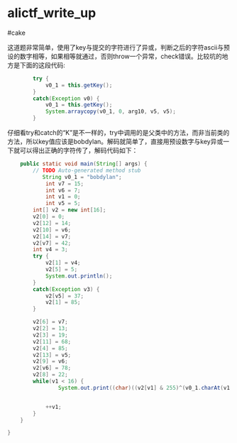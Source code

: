# alictf_write_up


#cake

这道题非常简单，使用了key与提交的字符进行了异或，判断之后的字符ascii与预设的数字相等，如果相等就通过，否则throw一个异常，check错误。比较坑的地方是下面的这段代码:

```java
        try {
            v0_1 = this.getKey();
        }
        catch(Exception v0) {
            v0_1 = this.getKey();
            System.arraycopy(v0_1, 0, arg10, v5, v5);
        }
```

仔细看try和catch的“K”是不一样的，try中调用的是父类中的方法，而非当前类的方法，所以key值应该是bobdylan。解码就简单了，直接用预设数字与key异或一下就可以得出正确的字符传了，解码代码如下：

```java
	public static void main(String[] args) {
		// TODO Auto-generated method stub
	       String v0_1 = "bobdylan";
	        int v7 = 15;
	        int v6 = 7;
	        int v1 = 0;
	        int v5 = 5;
        int[] v2 = new int[16];
        v2[0] = 0;
        v2[12] = 14;
        v2[10] = v6;
        v2[14] = v7;
        v2[v7] = 42;
        int v4 = 3;
        try {
            v2[1] = v4;
            v2[5] = 5;
            System.out.println();
        }
        catch(Exception v3) {
            v2[v5] = 37;
            v2[1] = 85;
        }

        v2[6] = v7;
        v2[2] = 13;
        v2[3] = 19;
        v2[11] = 68;
        v2[4] = 85;
        v2[13] = v5;
        v2[9] = v6;
        v2[v6] = 78;
        v2[8] = 22;
        while(v1 < 16) {
                System.out.print((char)((v2[v1] & 255)^(v0_1.charAt(v1 % v0_1.length()&255))));


            ++v1;
        }
	}

}
```